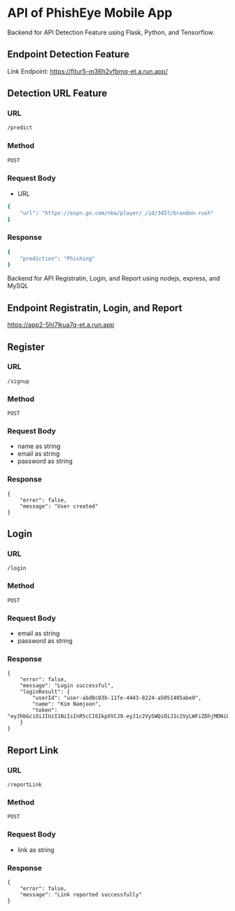 # API of PhishEye Mobile App


Backend for API Detection Feature using Flask, Python, and Tensorflow. 
## Endpoint Detection Feature

Link Endpoint: https://fitur5-m36h2vfbmq-et.a.run.app/

## Detection URL Feature

### URL
```sh
/predict
```
### Method
```sh
POST
```
### Request Body
- URL 
```sh
{
    "url": "https://espn.go.com/nba/player/_/id/3457/brandon-rush"
}
```

### Response
```sh
{
    "prediction": "Phishing"
}
```

Backend for API Registratin, Login, and Report using nodejs, express, and MySQL
## Endpoint Registratin, Login, and Report
https://app2-5hl7lkua7q-et.a.run.app

Register
--

### URL <br>
    /signup

### Method
    POST
    
### Request Body
   - name as string <br>
   - email as string <br>
   - password as string <br>

### Response
    {
        "error": false,
        "message": "User created"
    }

Login
--

### URL
    /login

### Method
    POST

### Request Body
- email as string <br>
- password as string <br>

### Response
    {
        "error": false,
        "message": "Login successful",
        "loginResult": {
            "userId": "user-abd8c03b-11fe-4443-8224-a5051405abe0",
            "name": "Kim Namjoon",
            "token": "eyJhbGciOiJIUzI1NiIsInR5cCI6IkpXVCJ9.eyJ1c2VySWQiOiJ1c2VyLWFiZDhjMDNiLTExZmUtNDQ0My04MjI0LWE1MDUxNDA1YWJlMCIsImlhdCI6MTcwMjg4MzkwMiwiZXhwIjoxNzAyODg3NTAyfQ.D222aquHmt4YhQ8rv4Ry3P8K4DRBIEQLOB2MVBIWHJg"
        }
    }

Report Link
--

### URL
    /reportLink

### Method
    POST

### Request Body
- link as string

### Response
    {
        "error": false,
        "message": "Link reported successfully"
    }
